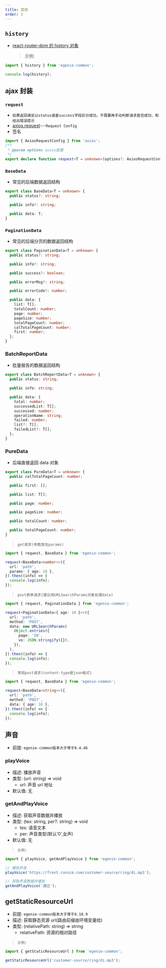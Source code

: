 ```yaml
---
title: 其他
order: 3
---
```


## `history`

- [react-router-dom 的 history 对象](https://reactrouter.com/web/api/history)
  > 示例:

```ts
import { history } from 'egenie-common';

console.log(history);
```

## ajax 封装

### `request`

- `如果返回满足以status或者success字段区分成功，不需要再手动判断请求是否成功，和给出错误提示`
- [axios.request](https://github.com/axios/axios#request-config)---`Request Config`
- 签名

```ts
import { AxiosRequestConfig } from 'axios';
/**
 * @param options axios配置
 */
export declare function request<T = unknown>(options?: AxiosRequestConfig): Promise<T>;
```

### `BaseData`

- 常见的后端数据返回结构

```ts
export class BaseData<T = unknown> {
  public status?: string;

  public info?: string;

  public data: T;
}
```

### `PaginationData`

- 常见的后端分页的数据返回结构

```ts
export class PaginationData<T = unknown> {
  public status?: string;

  public info?: string;

  public success?: boolean;

  public errorMsg?: string;

  public errorCode?: number;

  public data: {
    list: T[];
    totalCount: number;
    page: number;
    pageSize: number;
    totalPageCount: number;
    calTotalPageCount: number;
    first: number;
  };
}
```

### BatchReportData

- 批量报告的数据返回结构

```ts
export class BatchReportData<T = unknown> {
  public status: string;

  public info: string;

  public data: {
    total: number;
    successedList: T[];
    successed: number;
    operationName: string;
    failed: number;
    list?: T[];
    failedList?: T[];
  };
}
```

### PureData

- 后端直接返回 data 对象

```ts
export class PureData<T = unknown> {
  public calTotalPageCount: number;

  public first: [];

  public list: T[];

  public page: number;

  public pageSize: number;

  public totalCount: number;

  public totalPageCount: number;
}
```

> `get请求(参数放在params)`

```ts
import { request, BaseData } from 'egenie-common';

request<BaseData<number>>({
  url: 'path',
  params: { age: 18 },
}).then((info) => {
  console.log(info);
});
```

> `post表单请求(建议用URLSearchParams对象处理data)`

```ts
import { request, PaginationData } from 'egenie-common';

request<PaginationData<{ age: 10 }>>({
  url: 'path',
  method: 'POST',
  data: new URLSearchParams(
    Object.entries({
      page: '10',
      vo: JSON.stringify({}),
    }),
  ),
}).then((info) => {
  console.log(info);
});
```

> `常规post请求(content-type是json格式)`

```ts
import { request, BaseData } from 'egenie-common';

request<BaseData<string>>({
  url: 'path',
  method: 'POST',
  data: { age: 10 },
}).then((info) => {
  console.log(info);
});
```

## 声音

- 前提: `egenie-common版本大于等于0.4.46`

### playVoice

- 描述: 播放声音
- 类型: (url: string) => void
  - url: 声音 url 地址
- 默认值: 无

### getAndPlayVoice

- 描述: 获取声音数据并播放
- 类型: (tex: string, per?: string) => void
  - tex: 语音文本
  - per: 声音类型(默认'0',女声)
- 默认值: 无

> `示例:`

```ts
import { playVoice, getAndPlayVoice } from 'egenie-common';

// 播放声音
playVoice('https://front.runscm.com/customer-source/ring/di.mp3');

// 获取声音数据并播放
getAndPlayVoice('通过');
```

## getStaticResourceUrl

- 前提: `egenie-common版本大于等于0.10.9`
- 描述: 获取静态资源 url(路由前缀由环境变量给)
- 类型: (relativePath: string) => string
  - relativePath: 资源的相对路径

> `示例:`

```ts
import { getStaticResourceUrl } from 'egenie-common';

getStaticResourceUrl('customer-source/ring/di.mp3');
```
